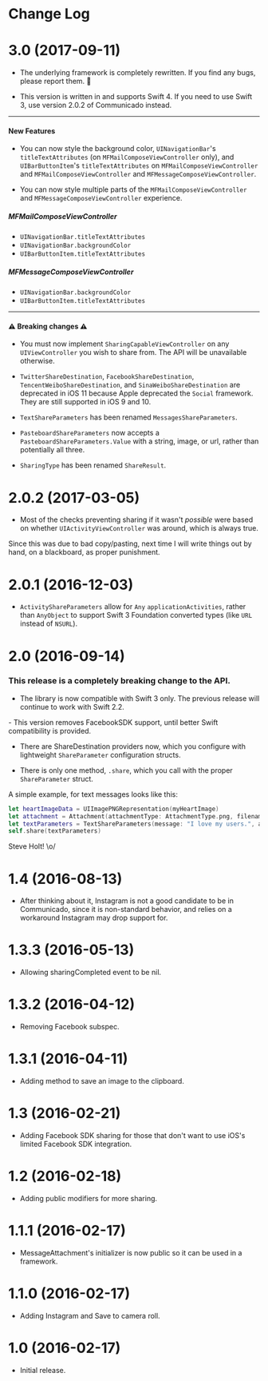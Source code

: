 # Change Log

# 3.0 (2017-09-11)

- The underlying framework is completely rewritten. If you find any bugs, please report them. 🐛

- This version is written in and supports Swift 4. If you need to use Swift 3, use version 2.0.2 of Communicado instead.

---

#### New Features

- You can now style the background color, `UINavigationBar`'s `titleTextAttributes` (on `MFMailComposeViewController` only), and `UIBarButtonItem`'s `titleTextAttributes` on `MFMailComposeViewController` and `MFMailComposeViewController` and `MFMessageComposeViewController`.

- You can now style multiple parts of the `MFMailComposeViewController` and `MFMessageComposeViewController` experience.

##### MFMailComposeViewController
- `UINavigationBar.titleTextAttributes`
- `UINavigationBar.backgroundColor`
- `UIBarButtonItem.titleTextAttributes`

##### MFMessageComposeViewController
- `UINavigationBar.backgroundColor`
- `UIBarButtonItem.titleTextAttributes`

--- 
#### ⚠️ Breaking changes ⚠️

- You must now implement `SharingCapableViewController` on any `UIViewController` you wish to share from. The API will be unavailable otherwise.

- `TwitterShareDestination`, `FacebookShareDestination`, `TencentWeiboShareDestination`, and `SinaWeiboShareDestination` are deprecated in iOS 11 because Apple deprecated the `Social` framework. They are still supported in iOS 9 and 10.

- `TextShareParameters` has been renamed `MessagesShareParameters`.

- `PasteboardShareParameters` now accepts a `PasteboardShareParameters.Value` with a string, image, or url, rather than potentially all three.

- `SharingType` has been renamed `ShareResult`.

# 2.0.2 (2017-03-05)

- Most of the checks preventing sharing if it wasn't *possible* were based on whether `UIActivityViewController` was around, which is always true. 

Since this was due to bad copy/pasting, next time I will write things out by hand, on a blackboard, as proper punishment.

# 2.0.1 (2016-12-03)

- `ActivityShareParameters` allow for `Any` `applicationActivities`, rather than `AnyObject` to support Swift 3 Foundation converted types (like `URL` instead of `NSURL`).

# 2.0 (2016-09-14)

### This release is a completely breaking change to the API.

- The library is now compatible with Swift 3 only. The previous release will continue to work with Swift 2.2.

- This version removes FacebookSDK support, until better Swift compatibility is provided.

- There are ShareDestination providers now, which you configure with lightweight `ShareParameter` configuration structs.

- There is only one method, `.share`, which you call with the proper `ShareParameter` struct.

A simple example, for text messages looks like this:

```swift
let heartImageData = UIImagePNGRepresentation(myHeartImage)
let attachment = Attachment(attachmentType: AttachmentType.png, filename: "heart.png", data: heartImageData)
let textParameters = TextShareParameters(message: "I love my users.", attachments: [ attachment ])
self.share(textParameters)
```

Steve Holt! \o/

# 1.4 (2016-08-13)

- After thinking about it, Instagram is not a good candidate to be in Communicado, since it is non-standard behavior, and relies on a workaround Instagram may drop support for.


# 1.3.3 (2016-05-13)

- Allowing sharingCompleted event to be nil.

# 1.3.2 (2016-04-12)

- Removing Facebook subspec.

# 1.3.1 (2016-04-11)

- Adding method to save an image to the clipboard.

# 1.3 (2016-02-21)

- Adding Facebook SDK sharing for those that don't want to use iOS's limited Facebook SDK integration.


# 1.2 (2016-02-18)

- Adding public modifiers for more sharing.

# 1.1.1 (2016-02-17)

- MessageAttachment's initializer is now public so it can be used in a framework.

# 1.1.0 (2016-02-17)

- Adding Instagram and Save to camera roll.

# 1.0 (2016-02-17)

- Initial release.